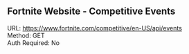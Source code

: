 ## Fortnite Website - Competitive Events 

URL: https://www.fortnite.com/competitive/en-US/api/events \
Method: GET \
Auth Required: No